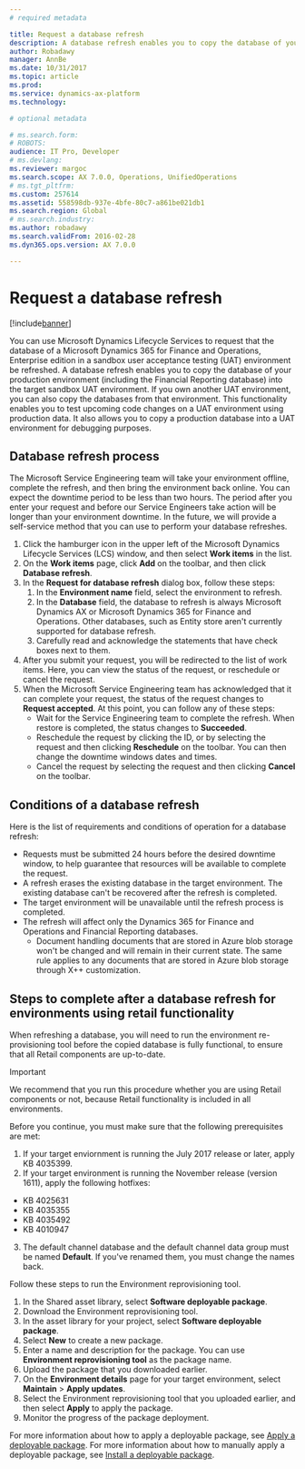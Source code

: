 ```yaml
---
# required metadata

title: Request a database refresh
description: A database refresh enables you to copy the database of your Microsoft Dynamics 365 for Finance and Operations, Enterprise edition production environment (including the Financial Reporting database) into a target sandbox UAT environment.
author: Robadawy
manager: AnnBe
ms.date: 10/31/2017
ms.topic: article
ms.prod: 
ms.service: dynamics-ax-platform
ms.technology: 

# optional metadata

# ms.search.form: 
# ROBOTS: 
audience: IT Pro, Developer
# ms.devlang: 
ms.reviewer: margoc
ms.search.scope: AX 7.0.0, Operations, UnifiedOperations
# ms.tgt_pltfrm: 
ms.custom: 257614
ms.assetid: 558598db-937e-4bfe-80c7-a861be021db1
ms.search.region: Global
# ms.search.industry: 
ms.author: robadawy
ms.search.validFrom: 2016-02-28
ms.dyn365.ops.version: AX 7.0.0

---
```


# Request a database refresh

[!include[banner](../includes/banner.md)]

You can use Microsoft Dynamics Lifecycle Services to request that the database of a Microsoft Dynamics 365 for Finance and Operations, Enterprise edition in a sandbox user acceptance testing (UAT) environment be refreshed. A database refresh enables you to copy the database of your production environment (including the Financial Reporting database) into the target sandbox UAT environment. If you own another UAT environment, you can also copy the databases from that environment. This functionality enables you to test upcoming code changes on a UAT environment using production data. It also allows you to copy a production database into a UAT environment for debugging purposes.

## Database refresh process
The Microsoft Service Engineering team will take your environment offline, complete the refresh, and then bring the environment back online. You can expect the downtime period to be less than two hours. The period after you enter your request and before our Service Engineers take action will be longer than your environment downtime. In the future, we will provide a self-service method that you can use to perform your database refreshes.

1.  Click the hamburger icon in the upper left of the Microsoft Dynamics Lifecycle Services (LCS) window, and then select **Work items** in the list. 
2.  On the **Work items** page, click **Add** on the toolbar, and then click **Database refresh**. 
3.  In the **Request for database refresh** dialog box, follow these steps:
    1.  In the **Environment name** field, select the environment to refresh. 
    2.  In the **Database** field, the database to refresh is always Microsoft Dynamics AX or Microsoft Dynamics 365 for Finance and Operations. Other databases, such as Entity store aren't currently supported for database refresh.
    3.  Carefully read and acknowledge the statements that have check boxes next to them.
4.  After you submit your request, you will be redirected to the list of work items. Here, you can view the status of the request, or reschedule or cancel the request.
5.  When the Microsoft Service Engineering team has acknowledged that it can complete your request, the status of the request changes to **Request accepted**. At this point, you can follow any of these steps:
    -   Wait for the Service Engineering team to complete the refresh. When restore is completed, the status changes to **Succeeded**.
    -   Reschedule the request by clicking the ID, or by selecting the request and then clicking **Reschedule** on the toolbar. You can then change the downtime windows dates and times.
    -   Cancel the request by selecting the request and then clicking **Cancel** on the toolbar.

## Conditions of a database refresh
Here is the list of requirements and conditions of operation for a database refresh:

-   Requests must be submitted 24 hours before the desired downtime window, to help guarantee that resources will be available to complete the request.
-   A refresh erases the existing database in the target environment. The existing database can't be recovered after the refresh is completed.
-   The target environment will be unavailable until the refresh process is completed.
-   The refresh will affect only the Dynamics 365 for Finance and Operations and Financial Reporting databases.
    -   Document handling documents that are stored in Azure blob storage won't be changed and will remain in their current state. The same rule applies to any documents that are stored in Azure blob storage through X++ customization.


## Steps to complete after a database refresh for environments using retail functionality
When refreshing a database, you will need to run the environment re-provisioning tool before the copied database is fully functional, to ensure that all Retail components are up-to-date.

> [!IMPORTANT]
> We recommend that you run this procedure whether you are using Retail components or not, because Retail functionality is included in all environments. 

Before you continue, you must make sure that the following prerequisites are met:

1. If your target enviornment is running the July 2017 release or later, apply KB 4035399. 
2. If your target environment is running the November release (version 1611), apply the following hotfixes:
  -   KB 4025631
  -   KB 4035355
  -   KB 4035492
  -   KB 4010947
3. The default channel database and the default channel data group must be named **Default**. If you've renamed them, you must change the names back.

Follow these steps to run the Environment reprovisioning tool.

1. In the Shared asset library, select **Software deployable package**.
2. Download the Environment reprovisioning tool.
3. In the asset library for your project, select **Software deployable package**.
4. Select **New** to create a new package.
5. Enter a name and description for the package. You can use **Environment reprovisioning tool** as the package name.
6. Upload the package that you downloaded earlier.
7. On the **Environment details** page for your target environment, select **Maintain** > **Apply updates**.
8. Select the Environment reprovisioning tool that you uploaded earlier, and then select **Apply** to apply the package.
9. Monitor the progress of the package deployment. 

For more information about how to apply a deployable package, see [Apply a deployable package](../deployment/create-apply-deployable-package.md). For more information about how to manually apply a deployable package, see [Install a deployable package](../deployment/install-deployable-package.md).
